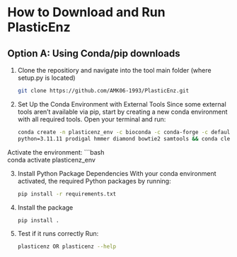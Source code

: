 
# How to Download and Run PlasticEnz

## Option A: Using Conda/pip downloads

1. Clone the repositiory and navigate into the tool main folder (where setup.py is located)
    ```bash
    git clone https://github.com/AMK06-1993/PlasticEnz.git

2. Set Up the Conda Environment with External Tools
Since some external tools aren’t available via pip, start by creating a new conda environment with all required tools. Open your terminal and run:
    ```bash
    conda create -n plasticenz_env -c bioconda -c conda-forge -c defaults \
    python=3.11.11 prodigal hmmer diamond bowtie2 samtools && conda clean --all -y

Activate the environment:
    ```bash    
    conda activate plasticenz_env

3. Install Python Package Dependencies
With your conda environment activated, the required Python packages by running:
    ```bash
    pip install -r requirements.txt
    
4. Install the package
    ```bash
    pip install .
    
5. Test if it runs correctly
Run:
    ```bash
    plasticenz OR plasticenz --help
